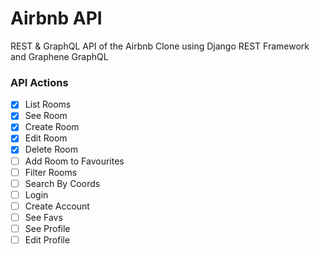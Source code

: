 # Airbnb API

REST & GraphQL API of the Airbnb Clone using Django REST Framework and Graphene GraphQL

### API Actions

- [x] List Rooms
- [x] See Room
- [x] Create Room
- [x] Edit Room
- [x] Delete Room
- [ ] Add Room to Favourites
- [ ] Filter Rooms
- [ ] Search By Coords
- [ ] Login
- [ ] Create Account
- [ ] See Favs
- [ ] See Profile
- [ ] Edit Profile
